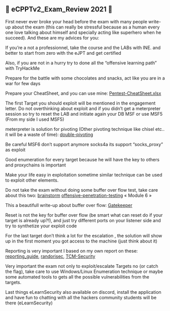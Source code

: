 ## 💯 eCPPTv2_Exam_Review 2021 💯

First never ever broke your head before the exam with many people write-up about the exam (this can really be stressful because as a human every one love talking about himself and specially acting like superhero when he succeed). And these are my advices for you:

If you’re a not a professionnel, take the course and the LABs with INE. and better to start from zero with the eJPT and get certified

Also, if you are not in a hurry try to done all the “offensive learning path” with TryHackMe

Prepare for the battle with some chocolates and snacks, act like you are in a war for few days

Prepare your CheatSheet, and you can use mine: [Pentest-CheatSheet.xlsx](https://github.com/VraiHack/Advanced-Pentesting-cheatsheet/raw/main/Pentest-CheatSheet.xlsx)
    
The first Target you should exploit will be mentioned in the engagement letter. Do not overthinking about exploit and if you didn’t get a meterpreter session so try to reset the LAB and initiate again your DB MSF or use MSF5 (From my side I used MSF5)

meterpreter is solution for pivoting (Other pivoting technique like chisel etc.. it will be a waste of time): [double-pivoting](https://pentest.blog/explore-hidden-networks-with-double-pivoting/)

Be careful MSF6 don’t support anymore socks4a its support “socks_proxy” as exploit

Good enumeration for every target because he will have the key  to others and proxychains is important

Make your life easy in exploitation sometime similar technique can be used to exploit other elements.

Do not take the exam without doing some buffer over flow test, take care about this two:
[brainstorm](https://tryhackme.com/room/brainstorm)
[offensive-penetration-testing](https://www.cybrary.it/course/offensive-penetration-testing/) « Module 6 »

This a beautifull write-up about buffer over flow: [Gatekeeper](https://github.com/VraiHack/TryHackMe_Write-up/blob/main/PENTESTER%20Write-up-Gatekeeper.pdf)

Reset is not the key for buffer over flow (be smart what can reset do if your target is already up?!), and just try different ports on your listener side and try to synthetize your exploit code

For the last target don’t think a lot for the escalation , the solution will show up in the first moment you got access to the machine (just think about it)

Reporting is very important  I based on my own report on these: [reporting_guide](https://dsxte2q2nyjxs.cloudfront.net/reporting_guide.pdf), [randorisec](https://www.randorisec.fr/publications/randorisec-pentest-report-thehive-v1-0-tlp_white.pdf), [TCM-Security](https://github.com/hmaverickadams/TCM-Security-Sample-Pentest-Report/blob/master/Demo%20Company%20-%20Security%20Assessment%20Findings%20Report.docx)

Very important the exam not only to exploit/escalate Targets no (or catch the flag), take care to use Windows/Linux Enumeration technique or maybe some automated tools to gets all the possible vulnerabilities from the targets.

Last things eLearnSecurity also available on discord, install the application and have fun to chatting with all the hackers community students will be there (eLearnSecurity)
